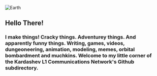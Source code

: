 <!--
**tcgm/TCGM** is a ✨ _special_ ✨ repository because its `README.md` (this file) appears on your GitHub profile.

Here are some ideas to get you started:

- 🔭 I’m currently working on ...
- 🌱 I’m currently learning ...
- 👯 I’m looking to collaborate on ...
- 🤔 I’m looking for help with ...
- 💬 Ask me about ...
- 📫 How to reach me: ...
- 😄 Pronouns: ...
- ⚡ Fun fact: ...
-->

![Earth](https://thecrazygamemaster.com/images/EarthStars.png "Earth")

## Hello There!

### I make things! Cracky things. Adventurey things. And apparently funny things. Writing, games, videos, dungeoneering, animation, modeling, memes, orbital bombardment and muchkins. Welcome to my little corner of the Kardashev L1 Communications Network's Github subdirectory.

